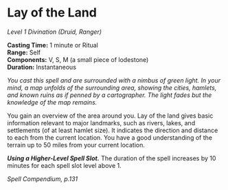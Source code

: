 # Lay of the Land
*Level 1 Divination (Druid, Ranger)*

**Casting Time:** 1 minute or Ritual  
**Range:** Self  
**Components:** V, S, M (a small piece of lodestone)  
**Duration:** Instantaneous

*You cast this spell and are surrounded with a nimbus of green light. In your mind, a map unfolds of the surrounding area, showing the cities, hamlets, and known ruins as if penned by a cartographer. The light fades but the knowledge of the map remains.*

You gain an overview of the area around you. Lay of the land gives basic information relevant to major landmarks, such as rivers, lakes, and settlements (of at least hamlet size). It indicates the direction and distance to each from the current location. You have a good understanding of the terrain up to 50 miles from your current location.

***Using a Higher-Level Spell Slot.*** The duration of the spell increases by 10 minutes for each spell slot level above 1.

*Spell Compendium, p.131*